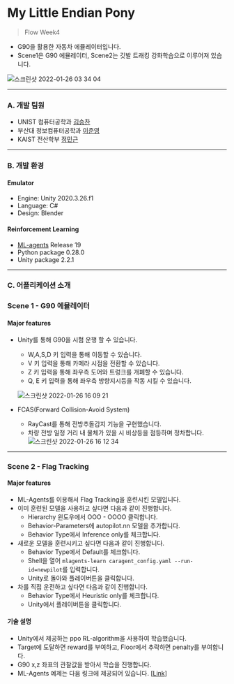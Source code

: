 # My Little Endian Pony  
> Flow Week4

* G90을 활용한 자동차 에뮬레이터입니다.  
* Scene1은 G90 에뮬레이터, Scene2는 깃발 트래킹 강화학습으로 이루어져 있습니다.  

![스크린샷 2022-01-26 03 34 04](https://user-images.githubusercontent.com/63276842/151105037-d5f6dff9-343f-4364-a54c-a2921e77b710.png)  
***

### A. 개발 팀원  
* UNIST 컴퓨터공학과 [김승찬](https://github.com/seungchann)  
* 부산대 정보컴퓨터공학과 [이준영](https://github.com/rubinstory)  
* KAIST 전산학부 [정민근](https://github.com/Zea7)  
***

### B. 개발 환경  
#### Emulator  
* Engine: Unity 2020.3.26.f1  
* Language: C#    
* Design: Blender  

#### Reinforcement Learning  
* [ML-agents](https://github.com/Unity-Technologies/ml-agents) Release 19  
* Python package 0.28.0  
* Unity package 2.2.1
***

### C. 어플리케이션 소개  
### Scene 1 - G90 에뮬레이터  
#### Major features   
* Unity를 통해 G90을 시험 운행 할 수 있습니다.    
  * W,A,S,D 키 입력을 통해 이동할 수 있습니다.  
  * V 키 입력을 통해 카메라 시점을 전환할 수 있습니다.
  * Z 키 입력을 통해 좌우측 도어와 트렁크를 개폐할 수 있습니다.
  * Q, E 키 입력을 통해 좌우측 방향지시등을 작동 시킬 수 있습니다.
  
  ![스크린샷 2022-01-26 16 09 21](https://user-images.githubusercontent.com/37971925/151118849-b52c88ee-33e8-4129-95ea-b80b6f41f825.png)

* FCAS(Forward Collision-Avoid System)
  * RayCast를 통해 전방추돌감지 기능을 구현했습니다.
  * 차량 전방 일정 거리 내 물체가 있을 시 비상등을 점등하며 정차합니다.
  ![스크린샷 2022-01-26 16 12 34](https://user-images.githubusercontent.com/37971925/151119032-84f3e9cd-1529-44f4-99bb-553114b7a788.png)

***
### Scene 2 - Flag Tracking  
#### Major features  
* ML-Agents를 이용해서 Flag Tracking을 훈련시킨 모델입니다.
* 이미 훈련된 모델을 사용하고 싶다면 다음과 같이 진행합니다.  
  * Hierarchy 윈도우에서 OOO - OOOO 클릭합니다.
  * Behavior-Parameters에 autopilot.nn 모델을 추가합니다.  
  * Behavior Type에서 Inference only를 체크합니다.
* 새로운 모델을 훈련시키고 싶다면 다음과 같이 진행합니다.  
  * Behavior Type에서 Default를 체크합니다.
  * Shell을 열어 ```mlagents-learn caragent_config.yaml --run-id=newpilot```를 입력합니다.  
  * Unity로 돌아와 플레이버튼을 클릭합니다.  
* 차를 직접 운전하고 싶다면 다음과 같이 진행합니다.  
  * Behavior Type에서 Heuristic only를 체크합니다.  
  * Unity에서 플레이버튼을 클릭합니다.

#### 기술 설명  
* Unity에서 제공하는 ppo RL-algorithm을 사용하여 학습했습니다.  
* Target에 도달하면 reward를 부여하고, Floor에서 추락하면 penalty를 부여합니다.  
* G90 x,z 좌표의 관찰값을 받아서 학습을 진행합니다.  
* ML-Agents 예제는 다음 링크에 제공되어 있습니다. [[Link](https://github.com/Unity-Technologies/ml-agents/tree/release_19_docs/Project/Assets/ML-Agents/Examples)]  
